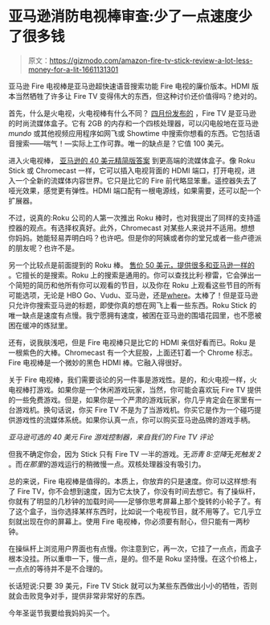 # 亚马逊消防电视棒审查:少了一点速度少了很多钱

> 原文：<https://gizmodo.com/amazon-fire-tv-stick-review-a-lot-less-money-for-a-lit-1661131301>

亚马逊 Fire 电视棒是亚马逊超快速语音搜索功能 Fire 电视的廉价版本。HDMI 版本当然牺牲了许多让 Fire TV 变得伟大的东西，但这种讨价还价值得吗？绝对的。



首先，什么是火电视，火电视棒有什么不同？ [四月份发布的](https://gizmodo.com/amazon-fire-tv-review-a-fast-ride-thatll-cost-you-1557714336) ，Fire TV 是亚马逊的时尚流媒体盒子。它有 2GB 的内存和一个四核处理器，可以闪电般地在亚马逊 *mundo* 或其他视频应用程序如网飞或 Showtime 中搜索你想看的东西。它包括语音搜索——喘气！—实际上工作可靠。唯一的缺点是？它值 100 美元。

进入火电视棒， [亚马逊的 40 美元精简版答案](https://www.amazon.com/dp/B00GDQ0RMG?asc_campaign=InlineText&asc_refurl=https://gizmodo.com/amazon-fire-tv-stick-review-a-lot-less-money-for-a-lit-1661131301&asc_source=&linkCode=ogi&psc=1&smid=ATVPDKIKX0DER&tag=kinjagizmodolink-20&th=1) 到更高端的流媒体盒子。像 Roku Stick 或 Chromecast 一样，它可以插入电视背面的 HDMI 端口，打开电视，进入一个全新的流媒体内容世界。它只是比它的 Fire 前代略显笨重。遥控器失去了哑光效果，感觉更有弹性。HDMI 端口配有一根电源线，如果需要，还可以配一个扩展器。

不过，说真的:Roku 公司的人第一次推出 Roku 棒时，也对我提出了同样的支持遥控器的观点。有选择权真好。此外，Chromecast 对某些人来说并不适用。想想你妈妈。她能轻易弄明白吗？也许吧。但是你的阿姨或者你的堂兄或者一些卢德派的朋友呢？也许不是。

另一个比较点是前面提到的 Roku 棒。 [售价 50 美元，提供很多和亚马逊一样的](https://gizmodo.com/roku-streaming-stick-review-a-50-wonder-and-your-tvs-1552979170) 。它擅长的是搜索。Roku 上的搜索是通用的。你可以查找比利·穆雷，它会弹出一个简短的简历和他所有你可以观看的节目，以及你在 Roku 上观看这些节目的所有可能选项，无论是 HBO Go、Vudu、亚马逊，还是[where](http://gizmodo.com/streaming-device-showdown-who-wins-the-battle-for-your-1537850412)。太棒了！但是亚马逊只允许你搜索亚马逊的标题，即使你真的想在网飞上看一些东西。Roku Stick 的唯一缺点是速度有点慢。我宁愿拥有速度，被困在亚马逊的围墙花园里，也不愿被困在缓冲的炼狱里。

还有，说我肤浅吧，但是 Fire 电视棒只是比它的 HDMI 亲信好看而已。Roku 是一根紫色的大棒。Chromecast 有一个大屁股，上面还钉着一个 Chrome 标志。Fire 电视棒是一个微妙的黑色 HDMI 棒。它融入得很好。

关于 Fire 电视棒，我们需要谈论的另一件事是游戏性。是的，和火电视一样，火电视棒打游戏。如果你是一个休闲游戏玩家，当然，你可能会喜欢玩 Fire TV 提供的一些免费游戏。但是，如果你是一个严肃的游戏玩家，你几乎肯定会在家里有一台游戏机。换句话说，你买 Fire TV 不是为了当游戏机。你买它是作为一个碰巧提供游戏性的流媒体系统。如果你认真一点，你可以购买亚马逊品牌的游戏手柄。

*亚马逊可选的 40 美元 Fire 游戏控制器，来自我们的 Fire TV 评论*

但我不确定你会，因为 Stick 只有 Fire TV 一半的游戏。无*沥青 8:空降*无*死触发 2* 。而*在那里*的游戏运行的稍微慢一点。双核处理器没有吸引力。

总的来说，Fire 电视棒是值得的。本质上，你放弃的只是速度。你可以这样想:有了 Fire TV，你不会想到速度，因为它太快了，你没有时间去想它。有了操纵杆，你就有了明显的几秒钟的加载时间——足够你思考屏幕上那个旋转的小轮子了。有了这个盒子，当你选择某样东西时，比如说一个电视节目，就不用等了。它几乎立刻就出现在你的屏幕上。使用 Fire 电视棒，你必须要有耐心，但只能有一两秒钟。

在操纵杆上浏览用户界面也有点慢。你注意到它，再一次，它挂了一点点，而盒子根本没挂。所以重申一下，慢一点，是的。但不是 Roku 坚持慢。在这个价格上，一点点的等待并不是不合理的。

长话短说:只要 39 美元，Fire TV Stick 就可以为某些东西做出小小的牺牲，否则就会击败竞争对手，提供非常非常好的东西。

今年圣诞节我要给我妈妈买一个。